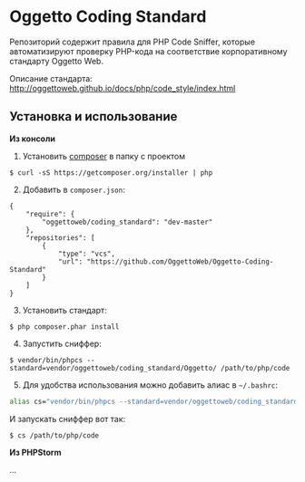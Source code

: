 Oggetto Coding Standard
=======================

Репозиторий содержит правила для PHP Code Sniffer, которые автоматизируют 
проверку PHP-кода на соответствие корпоративному стандарту Oggetto Web.

Описание стандарта: http://oggettoweb.github.io/docs/php/code_style/index.html

Установка и использование
---

**Из консоли**

1. Установить [composer](http://getcomposer.org/doc/01-basic-usage.md#installation) в папку с проектом
```
$ curl -sS https://getcomposer.org/installer | php
```

2. Добавить в `composer.json`:
```
{
    "require": {
        "oggettoweb/coding_standard": "dev-master"
    },
    "repositories": [
        {
            "type": "vcs",
            "url": "https://github.com/OggettoWeb/Oggetto-Coding-Standard"
        }
    ]
}
```

3. Установить стандарт:  
```
$ php composer.phar install
```

4. Запустить сниффер:  
```
$ vendor/bin/phpcs --standard=vendor/oggettoweb/coding_standard/Oggetto/ /path/to/php/code
```

5. Для удобства использования можно добавить алиас в `~/.bashrc`:  
```bash
alias cs="vendor/bin/phpcs --standard=vendor/oggettoweb/coding_standard/Oggetto/"
```
И запускать сниффер вот так:
```
$ cs /path/to/php/code
```

**Из PHPStorm**

...

